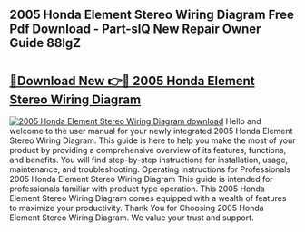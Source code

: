 ## 2005 Honda Element Stereo Wiring Diagram Free Pdf Download - Part-slQ New Repair Owner Guide 88lgZ

# <h2><a href="http://dftklu.blite.top/?on=2005+Honda+Element+Stereo+Wiring+Diagram">🔗Download New 👉🔴 2005 Honda Element Stereo Wiring Diagram</a></h2>

[![2005 Honda Element Stereo Wiring Diagram download](https://i.imgur.com/lujVjoI.png)](http://dftklu.blite.top/?on=2005+Honda+Element+Stereo+Wiring+Diagram)
Hello and welcome to the user manual for your newly integrated 2005 Honda Element Stereo Wiring Diagram. This guide is here to help you make the most of your product by providing a comprehensive overview of its features, functions, and benefits. You will find step-by-step instructions for installation, usage, maintenance, and troubleshooting. Operating Instructions for Professionals 2005 Honda Element Stereo Wiring Diagram This guide is intended for professionals familiar with product type operation. This 2005 Honda Element Stereo Wiring Diagram comes equipped with a wealth of features to maximize your productivity. Thank You for Choosing 2005 Honda Element Stereo Wiring Diagram. We value your trust and support.
